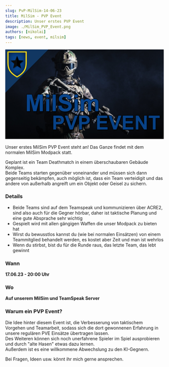 ```yaml
---
slug: PvP-MilSim-14-06-23
title: MilSim - PVP Event
description: Unser erstes PVP Event
image: ./MilSim_PVP_Event.png
authors: [nikolai]
tags: [news, event, milsim]
---
```


![Thumbnail](./MilSim_PVP_Event.png)

Unser erstes MilSim PVP Event steht an!
Das Ganze findet mit dem normalen MilSim Modpack statt.
  
Geplant ist ein Team Deathmatch in einem überschaubaren Gebäude Komplex.  
Beide Teams starten gegenüber voneinander und müssen sich dann gegenseitig bekämpfen, auch möglich ist, dass ein Team verteidigit und das andere von außerhalb angreift um ein Objekt oder Geisel zu sichern.  

<!--truncate-->

### Details
- Beide Teams sind auf dem Teamspeak und kommunizieren über ACRE2, sind also auch für die Gegner hörbar, daher ist taktische Planung und eine gute Absprache sehr wichtig
- Gespielt wird mit allen gängigen Waffen die unser Modpack zu bieten hat
- Wirst du bewusstlos kannst du (wie bei normalen Einsätzen) von einem Teammitglied behandelt werden, es kostet aber Zeit und man ist wehrlos
- Wenn du stirbst, bist du für die Runde raus, das letzte Team, das lebt gewinnt

### Wann 
<b>17.06.23 - 20:00 Uhr</b>  

### Wo
<b>Auf unserem MilSim und TeamSpeak Server</b> 

### Warum ein PVP Event?
Die Idee hinter diesem Event ist, die Verbesserung von taktischem Vorgehen und Teamarbeit, sodass sich die dort gewonnenen Erfahrung in unsere regulären PVE Einsätze übertragen lassen.  
Des Weiteren können sich noch unerfahrene Spieler im Spiel ausprobieren und durch "alte Hasen" etwas dazu lernen.  
Außerdem ist es eine willkommene Abwechslung zu den KI-Gegnern.  

Bei Fragen, Ideen usw. könnt ihr mich gerne ansprechen.
